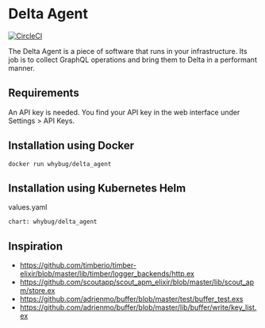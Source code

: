 # Delta Agent

[![CircleCI](https://circleci.com/gh/whybug/delta_agent.svg?style=svg)](https://circleci.com/gh/whybug/delta_agent)

The Delta Agent is a piece of software that runs in your infrastructure. Its job is
to collect GraphQL operations and bring them to Delta in a performant manner.

## Requirements

An API key is needed. You find your API key in the web interface under Settings > API Keys.

## Installation using Docker

```
docker run whybug/delta_agent
```

## Installation using Kubernetes Helm

values.yaml

```
chart: whybug/delta_agent
```

## Inspiration

- https://github.com/timberio/timber-elixir/blob/master/lib/timber/logger_backends/http.ex
- https://github.com/scoutapp/scout_apm_elixir/blob/master/lib/scout_apm/store.ex
- https://github.com/adrienmo/buffer/blob/master/test/buffer_test.exs
- https://github.com/adrienmo/buffer/blob/master/lib/buffer/write/key_list.ex

